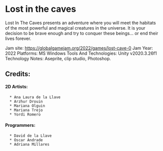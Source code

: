 # Lost in the caves

Lost In The Caves presents an adventure where you will meet the habitats of the most powerful and magical creatures in the universe. It is your decision to be brave enough and try to conquer these beings... or end their lives forever.

 Jam site: https://globalgamejam.org/2022/games/lost-cave-0
 Jam Year: 2022
 Platforms: MS Windows
 Tools And Technologies: Unity v2020.3.26f1
 Technology Notes: Aseprite, clip studio, Photoshop.

## Credits: 
 
 #### 2D Artists:
```
  * Ana Laura de la Llave
  * Arzhur Drouin
  * Mariana Olguin
  * Mariana Trejo
  * Yordi Romero
```

#### Programmers:
```
  * David de la Llave
  * Oscar Andrade
  * Adriana Millares
```
